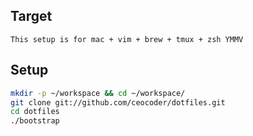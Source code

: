 ## Target 

    This setup is for mac + vim + brew + tmux + zsh YMMV

## Setup

``` bash
mkdir -p ~/workspace && cd ~/workspace/
git clone git://github.com/ceocoder/dotfiles.git
cd dotfiles
./bootstrap
```

